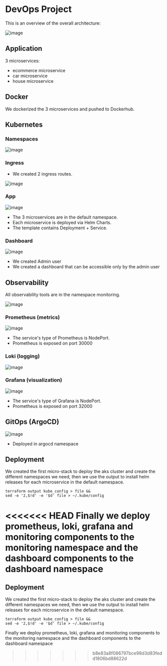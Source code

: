 # DevOps Project 

This is an overview of the overall architecture:

![image](https://user-images.githubusercontent.com/53980293/212745188-779dfda5-4207-4948-8044-679584e2bc8c.png)



## Application
3 microservices:
- ecommerce microservice
- car microservice
- house microservice


## Docker
We dockerized the 3 microservices and pushed to Dockerhub.


## Kubernetes

### Namespaces

![image](https://user-images.githubusercontent.com/56545375/212728246-330456e7-5764-41e4-90dd-20de936a129a.png)


### Ingress
- We created 2 ingress routes.

![image](https://user-images.githubusercontent.com/56545375/212728759-103afcd2-1bdb-46f3-9e78-30f6a9538f2b.png)


### App

![image](https://user-images.githubusercontent.com/56545375/212729274-b469f81a-dedc-4634-84f7-3278cda94b46.png)

- The 3 microservices are in the default namespace.
- Each microservice is deployed via Helm Charts.
- The template contains Deployment + Service.



### Dashboard

![image](https://user-images.githubusercontent.com/56545375/212728634-113630a9-0636-438e-821d-e97a0942fc00.png)

- We created Admin user
- We created a dashboard that can be accessible only by the admin user


## Observability
All observability tools are in the namespace monitoring.

![image](https://user-images.githubusercontent.com/56545375/212729745-bab2d2e3-0cde-4a12-9b19-416dc3090c66.png)


### Prometheus (metrics)

![image](https://user-images.githubusercontent.com/56545375/212729530-676d2630-5e1a-4eb5-b003-6cbcf2eeaf25.png)

- The service's type of Prometheus is NodePort.
- Prometheus is exposed on port 30000

### Loki (logging)

![image](https://user-images.githubusercontent.com/56545375/212730354-9bfaa65a-647f-45eb-9ed0-92532c7bb1c6.png)

### Grafana (visualization)

![image](https://user-images.githubusercontent.com/56545375/212730174-d194680c-32c0-407c-a7e6-610d7ac40c33.png)

- The service's type of Grafana is NodePort.
- Prometheus is exposed on port 32000

## GitOps (ArgoCD)

![image](https://user-images.githubusercontent.com/56545375/212730968-f1d834a0-11c1-41bb-b2ef-19a6d043494a.png)

- Deployed in argocd namespace

## Deployment
We created the first micro-stack to deploy the aks cluster and create the different namespaces we need, then we use the output to install helm releases for each microservice in the default namespace.  
```shell
terraform output kube_config > file &&
sed -e '2,$!d' -e '$d' file > ~/.kube/config
```

<<<<<<< HEAD
Finally we deploy prometheus, loki, grafana and monitoring components to the monitoring namespace and the dashboard components to the dashboard namespace
=======

## Deployment
We created the first micro-stack to deploy the aks cluster and create the different namespaces we need, then we use the output to install helm releases for each microservice in the default namespace.  
```shell
terraform output kube_config > file &&
sed -e '2,$!d' -e '$d' file > ~/.kube/config
```

Finally we deploy prometheus, loki, grafana and monitoring components to the monitoring namespace and the dashboard components to the dashboard namespace




>>>>>>> b8e83a8f086797bce98d3d83fedd1806bd88622d



